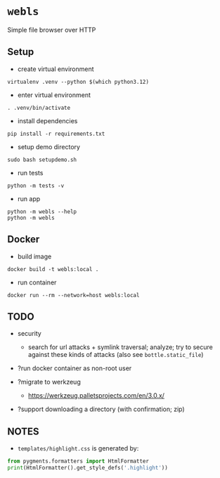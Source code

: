 # `webls`

Simple file browser over HTTP


## Setup

- create virtual environment
```
virtualenv .venv --python $(which python3.12)
```

- enter virtual environment
```
. .venv/bin/activate
```

- install dependencies
```
pip install -r requirements.txt
```

- setup demo directory
```
sudo bash setupdemo.sh
```

- run tests
```
python -m tests -v
```

- run app
```
python -m webls --help
python -m webls
```

## Docker

- build image
```
docker build -t webls:local .
```

- run container
```
docker run --rm --network=host webls:local
```


## TODO

- security
  - search for url attacks + symlink traversal; analyze; try to secure against
    these kinds of attacks (also see `bottle.static_file`)

- ?run docker container as non-root user

- ?migrate to werkzeug
  - https://werkzeug.palletsprojects.com/en/3.0.x/

- ?support downloading a directory (with confirmation; zip)


## NOTES

- `templates/highlight.css` is generated by:
```python
from pygments.formatters import HtmlFormatter
print(HtmlFormatter().get_style_defs('.highlight'))
```
